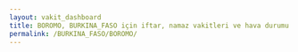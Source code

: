 ```yaml
---
layout: vakit_dashboard
title: BOROMO, BURKINA_FASO için iftar, namaz vakitleri ve hava durumu - ilçe/eyalet seç
permalink: /BURKINA_FASO/BOROMO/
---
```


<script type="text/javascript">
  var GLOBAL_COUNTRY = 'BURKINA_FASO';
  var GLOBAL_CITY = 'BOROMO';
  var GLOBAL_STATE = '';
  var lat = 72;
  var lon = 21;
</script>
